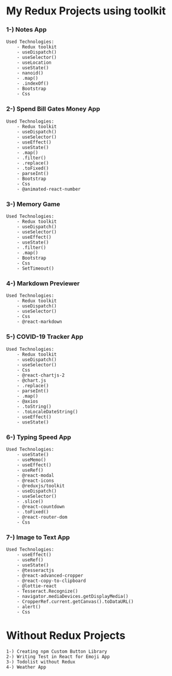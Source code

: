 # My Redux Projects using toolkit

### 1-) Notes App

    Used Technologies:
        - Redux toolkit
        - useDispatch()
        - useSelector()
        - useLocation
        - useState()
        - nanoid()
        - .map()
        - .indexOf()
        - Bootstrap
        - Css

### 2-) Spend Bill Gates Money App

    Used Technologies:
        - Redux toolkit
        - useDispatch()
        - useSelector()
        - useEffect()
        - useState()
        - .map()
        - .filter()
        - .replace()
        - .toFixed()
        - parseInt()
        - Bootstrap
        - Css
        - @animated-react-number

### 3-) Memory Game

    Used Technologies:
        - Redux toolkit
        - useDispatch()
        - useSelector()
        - useEffect()
        - useState()
        - .filter()
        - .map()
        - Bootstrap
        - Css
        - SetTimeout()

### 4-) Markdown Previewer

    Used Technologies:
        - Redux toolkit
        - useDispatch()
        - useSelector()
        - Css
        - @react-markdown

### 5-) COVID-19 Tracker App

    Used Technologies:
        - Redux toolkit
        - useDispatch()
        - useSelector()
        - Css
        - @react-chartjs-2
        - @chart.js
        - .replace()
        - parseInt()
        - .map()
        - @axios
        - .toString()
        - .toLocaleDateString()
        - useEffect()
        - useState()

### 6-) Typing Speed App

    Used Technologies:
        - useState()
        - useMemo()
        - useEffect()
        - useRef()
        - @react-modal
        - @react-icons
        - @reduxjs/toolkit
        - useDispatch()
        - useSelector()
        - .slice()
        - @react-countdown
        - .toFixed()
        - @react-router-dom
        - Css

### 7-) Image to Text App

    Used Technologies:
        - useEffect()
        - useRef()
        - useState()
        - @tesseractjs
        - @react-advanced-cropper
        - @react-copy-to-clipboard
        - @lottie-react
        - Tesseract.Recognize()
        - navigator.mediaDevices.getDisplayMedia()
        - CropperRef.current.getCanvas().toDataURL()
        - alert()
        - Css

# Without Redux Projects

    1-) Creating npm Custom Button Library
    2-) Writing Test in React for Emoji App
    3-) Todolist without Redux
    4-) Weather App

